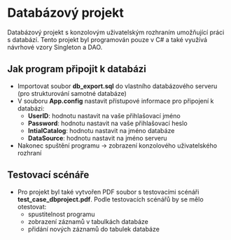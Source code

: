 # Databázový projekt
Databázový projekt s konzolovým uživatelským rozhraním umožňující práci s databází. Tento projekt byl programován pouze v C# a také využívá návrhové vzory Singleton a DAO.

## Jak program připojit k databázi
- Importovat soubor **db_export.sql** do vlastního databázového serveru (pro strukturování samotné databáze)
- V souboru **App.config** nastavit přístupové informace pro připojení k databázi:
    - **UserID**: hodnotu nastavit na vaše přihlašovací jméno
    - **Password**: hodnotu nastavit na vaše přihlašovací heslo
    - **IntialCatalog**: hodnotu nastavit na jméno databáze
    - **DataSource**: hodnotu nastavit na jméno serveru
- Nakonec spuštění programu -> zobrazení konzolového uživatelského rozhraní

## Testovací scénáře
- Pro projekt byl také vytvořen PDF soubor s testovacími scénáři **test_case_dbproject.pdf**. Podle testovacích scénářů by se mělo otestovat:
    - spustitelnost programu 
    - zobrazení záznamů v tabulkách databáze
    - přidání nových záznamů do tabulek databáze
    
    
    
